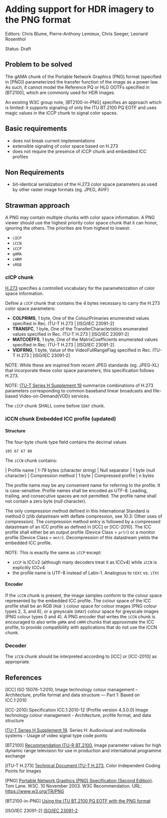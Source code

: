 # Adding support for HDR imagery to the PNG format
Editors: Chris Blume, Pierre-Anthony Lemieux, Chris Seeger, Leonard Rosenthol

Status: Draft

## Problem to be solved
The gAMA chunk of the Portable Network Graphics (PNG) format (specified in [PNG]) parameterized the transfer function of the image as a power law. As such, it cannot model the Reference PQ or HLG OOTFs specified in [BT2100], which are commonly used for HDR images.

An existing W3C group note, [BT2100-in-PNG]  specifies an approach which is limited: it supports signaling of only the ITU BT.2100 PQ EOTF and uses magic values in the iCCP chunk to signal color spaces.

## Basic requirements
* does not break current implementations
* extensible signaling of color space based on H.273
* does not require the presence of iCCP chunk and embedded ICC profiles

## Non Requirements
* bit-identical serialization of the H.273 color space parameters as used by other raster image formats (eg. JPEG, AVIF)

## Strawman approach

A PNG may contain multiple chunks with color space information. A PNG viewer should use the highest priority color space chunk that it can honor, ignoring the others. The priorities are from highest to lowest:

* `cICP`
* `iCCN`
* `iCCP`
* `gAMA`
* `cHRM`
* `sRGB`

### cICP chunk

[H.273](https://www.itu.int/rec/T-REC-H.273/en) specifies a controlled vocabulary for the parameterization of color space information.

Define a `cICP` chunk that contains the 4 bytes necessary to carry the H.273 color space parameters:

* **COLPRIMS**, 1 byte, One of the ColourPrimaries enumerated values specified in Rec. ITU-T H.273 | [ISO/IEC 23091-2]
* **TRANSFC**, 1 byte, One of the TransferCharacteristics enumerated values specified in Rec. ITU-T H.273 | [ISO/IEC 23091-2]
* **MATCOEFFS**, 1 byte, One of the MatrixCoefficients enumerated values specified in Rec. ITU-T H.273 | [ISO/IEC 23091-2]
* **VIDFRNG**, 1 byte, Value of the VideoFullRangeFlag specified in Rec. ITU-T H.273 | [ISO/IEC 23091-2]

NOTE: While these are inspired from recent JPEG standards (eg. JPEG-XL) that incorporate these color space parameters, this specification follows H.273.

NOTE: [ITU-T Series H Supplement 19](https://www.itu.int/rec/T-REC-H.Sup19-201910-I) summarize combinations of H.273 parameters corresponding to common baseband linear broadcasts and file-based Video-on-Demand(VOD) services.

The `cICP` chunk SHALL come before `IDAT` chunk.  

### iCCN chunk Embedded ICC profile (updated)

#### Structure

The four-byte chunk type field contains the decimal values

`105 67 67 80`

The `iCCN` chunk contains:

| Profile name |  1-79 bytes (character string)
| Null separator |	1 byte (null character)
| Compression method |	1 byte
| Compressed profile |	n bytes

The profile name may be any convenient name for referring to the profile. It is case-sensitive. Profile names shall be encoded as UTF-8. Leading, trailing, and consecutive spaces are not permitted. The profile name shall not contain a zero byte (null character). 

The only compression method defined in this International Standard is method 0 (zlib datastream with deflate compression, see 10.3: Other uses of compression). The compression method entry is followed by a compressed datastream of an ICC profile as defined in [ICC] or [ICC-2010]. The ICC profile shall either be an output profile (Device Class = `prtr`) or a monitor profile (Device Class = `mntr`). Decompression of this datastream yields the embedded ICC profile.

NOTE: This is exactly the same as `iCCP` except:

* `iCCP` is ICCv2 (although many decoders treat it as ICCv4) while `iCCN` is explicitly ICCv4
* the profile name is UTF-8 instead of Latin-1. Analogous to `tEXt` vs. `iTXt`

#### Encoder

If the `iCCN` chunk is present, the image samples conform to the colour space represented by the embedded ICC profile. The colour space of the ICC profile shall be an RGB (`RGB `) colour space for colour images (PNG colour types 2, 3, and 6), or a greyscale (`GRAY`) colour space for greyscale images (PNG colour types 0 and 4). A PNG encoder that writes the `iCCN` chunk is encouraged to also write `gAMA` and `cHRM` chunks that approximate the ICC profile, to provide compatibility with applications that do not use the iCCN chunk. 

### Decoder

The `iCCN` chunk should be interpreted according to [ICC] or [ICC-2010] as appropriate. 

## References

[ICC] ISO 15076-1:2010, Image technology colour management – Architecture, profile format and data structure — Part 1: Based on ICC.1:2010

[ICC-2010] Specification ICC.1:2010-12 (Profile version 4.3.0.0) Image technology colour management - Architecture, profile format, and data structure

[ITU-T Series H Supplement 19](https://www.itu.int/rec/T-REC-H.Sup19-201910-I). Series H: Audiovisual and multimedia systems - Usage of video signal type code points

[BT2100]
[Recommendation ITU-R BT.2100](https://www.itu.int/rec/R-REC-BT.2100), Image parameter values for high dynamic range television for use in production and international programme exchange

[ITU-T H.273]
[Technical Document ITU-T H.273](https://www.itu.int/rec/T-REC-H.273/en), Color Independent Coding Points for Images

[PNG]
[Portable Network Graphics (PNG) Specification (Second Edition)](https://www.w3.org/TR/PNG/). Tom Lane. W3C. 10 November 2003. W3C Recommendation. URL: https://www.w3.org/TR/PNG

[BT2100-in-PNG]
[Using the ITU BT.2100 PQ EOTF with the PNG format](https://www.w3.org/TR/png-hdr-pq/)

[ISO/IEC 23091-2]
[ISO/IEC 23091-2](https://www.iso.org/standard/81546.html)
